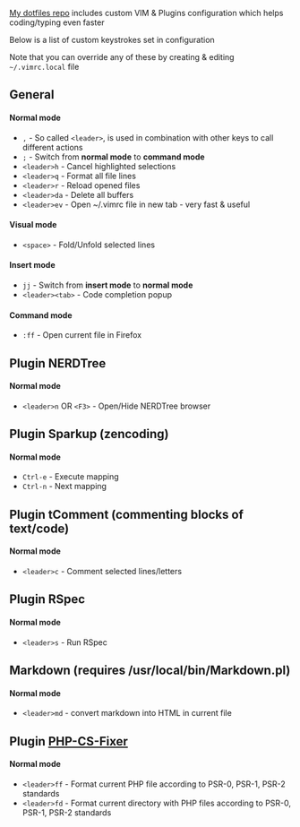 [My dotfiles repo](https://github.com/sergeylukin/dotfiles) includes custom VIM & Plugins configuration which helps coding/typing even faster

Below is a list of custom keystrokes set in configuration

Note that you can override any of these by creating & editing `~/.vimrc.local` file

## General

#### Normal mode

* `,` - So called `<leader>`, is used in combination with other keys to call different actions
* `;` - Switch from **normal mode** to **command mode**
* `<leader>h` - Cancel highlighted selections
* `<leader>q` - Format all file lines
* `<leader>r` - Reload opened files
* `<leader>da` - Delete all buffers
* `<leader>ev` - Open ~/.vimrc file in new tab - very fast & useful

#### Visual mode

* `<space>` - Fold/Unfold selected lines

#### Insert mode

* `jj` - Switch from **insert mode** to **normal mode**
* `<leader><tab>` - Code completion popup

#### Command mode

* `:ff` - Open current file in Firefox


## Plugin NERDTree

#### Normal mode

* `<leader>n` OR `<F3>` - Open/Hide NERDTree browser


## Plugin Sparkup (zencoding)

#### Normal mode

* `Ctrl-e` - Execute mapping
* `Ctrl-n` - Next mapping


## Plugin tComment (commenting blocks of text/code)

#### Normal mode

* `<leader>c` - Comment selected lines/letters


## Plugin RSpec

#### Normal mode

* `<leader>s` - Run RSpec


## Markdown (requires /usr/local/bin/Markdown.pl)

#### Normal mode

* `<leader>md` - convert markdown into HTML in current file


## Plugin [PHP-CS-Fixer](https://github.com/stephpy/vim-php-cs-fixer)

#### Normal mode

* `<leader>ff` - Format current PHP file according to PSR-0, PSR-1, PSR-2 standards
* `<leader>fd` - Format current directory with PHP files according to PSR-0, PSR-1, PSR-2 standards